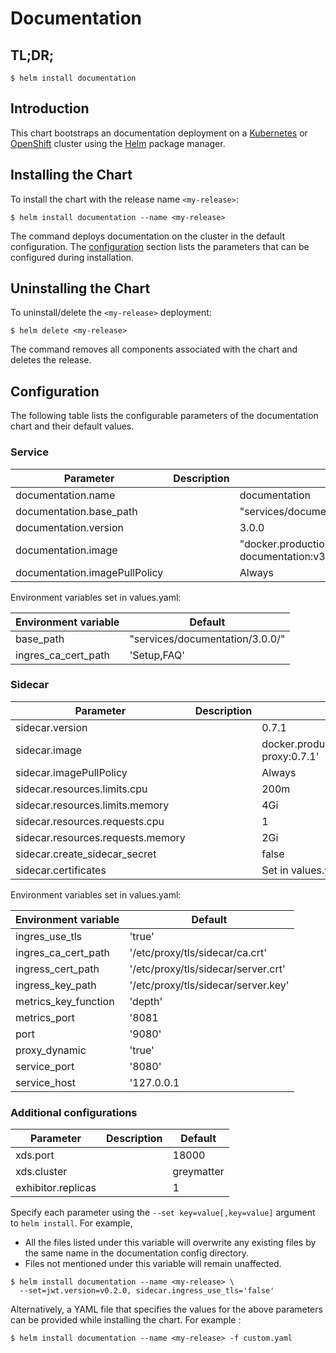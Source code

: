 # Documentation

## TL;DR;

```console
$ helm install documentation
```

## Introduction

This chart bootstraps an documentation deployment on a [Kubernetes](http://kubernetes.io) or [OpenShift](https://www.openshift.com/) cluster using the [Helm](https://helm.sh) package manager.

## Installing the Chart

To install the chart with the release name `<my-release>`:

```console
$ helm install documentation --name <my-release>
```

The command deploys documentation on the cluster in the default configuration. The [configuration](#configuration) section lists the parameters that can be configured during installation.

## Uninstalling the Chart

To uninstall/delete the `<my-release>` deployment:

```console
$ helm delete <my-release>
```

The command removes all components associated with the chart and deletes the release.

## Configuration

The following table lists the configurable parameters of the documentation chart and their default values.

### Service

| Parameter                     | Description | Default                                                                 |
| ----------------------------- | ----------- | ----------------------------------------------------------------------- |
| documentation.name            |             | documentation                                                           |
| documentation.base_path       |             | "services/documentation/3.0.0/"                                         |
| documentation.version         |             | 3.0.0                                                                   |
| documentation.image           |             | "docker.production.deciphernow.com/deciphernow/gm-documentation:v3.0.0" |
| documentation.imagePullPolicy |             | Always                                                                  |

Environment variables set in values.yaml:

| Environment variable | Default                         |
| -------------------- | ------------------------------- |
| base_path            | "services/documentation/3.0.0/" |
| ingres_ca_cert_path  | 'Setup,FAQ'                     |

### Sidecar

| Parameter                         | Description | Default                                                       |
| --------------------------------- | ----------- | ------------------------------------------------------------- |
| sidecar.version                   |             | 0.7.1                                                         |
| sidecar.image                     |             | docker.production.deciphernow.com/deciphernow/gm-proxy:0.7.1' |
| sidecar.imagePullPolicy           |             | Always                                                        |
| sidecar.resources.limits.cpu      |             | 200m                                                          |
| sidecar.resources.limits.memory   |             | 4Gi                                                           |
| sidecar.resources.requests.cpu    |             | 1                                                             |
| sidecar.resources.requests.memory |             | 2Gi                                                           |
| sidecar.create_sidecar_secret     |             | false                                                         |
| sidecar.certificates              |             | Set in values.yaml                                            |

Environment variables set in values.yaml:

| Environment variable | Default                             |
| -------------------- | ----------------------------------- |
| ingres_use_tls       | 'true'                              |
| ingres_ca_cert_path  | '/etc/proxy/tls/sidecar/ca.crt'     |
| ingress_cert_path    | '/etc/proxy/tls/sidecar/server.crt' |
| ingress_key_path     | '/etc/proxy/tls/sidecar/server.key' |
| metrics_key_function | 'depth'                             |
| metrics_port         | '8081                               |
| port                 | '9080'                              |
| proxy_dynamic        | 'true'                              |
| service_port         | '8080'                              |
| service_host         | '127.0.0.1                          |

### Additional configurations

| Parameter          | Description | Default    |
| ------------------ | ----------- | ---------- |
| xds.port           |             | 18000      |
| xds.cluster        |             | greymatter |
| exhibitor.replicas |             | 1          |

Specify each parameter using the `--set key=value[,key=value]` argument to `helm install`. For example,

- All the files listed under this variable will overwrite any existing files by the same name in the documentation config directory.
- Files not mentioned under this variable will remain unaffected.

```console
$ helm install documentation --name <my-release> \
  --set=jwt.version=v0.2.0, sidecar.ingress_use_tls='false'
```

Alternatively, a YAML file that specifies the values for the above parameters can be provided while installing the chart. For example :

```console
$ helm install documentation --name <my-release> -f custom.yaml
```
